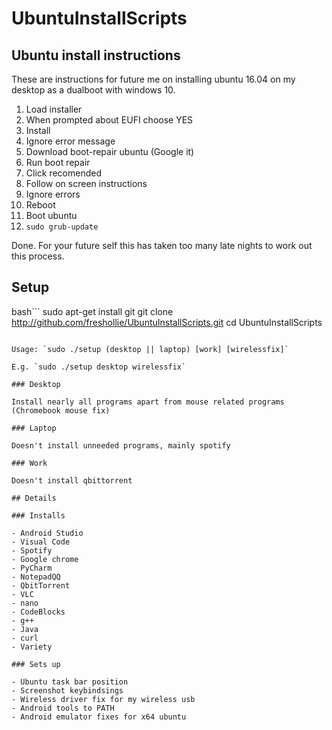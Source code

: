 # UbuntuInstallScripts

## Ubuntu install instructions

These are instructions for future me on installing ubuntu 16.04 on my desktop as a dualboot with windows 10.

1. Load installer
2. When prompted about EUFI choose YES
3. Install
4. Ignore error message
5. Download boot-repair ubuntu (Google it)
6. Run boot repair
7. Click recomended
8. Follow on screen instructions
9. Ignore errors
10. Reboot
11. Boot ubuntu
12. `sudo grub-update`

Done. For your future self this has taken too many late nights to work out this process.

## Setup

bash```
sudo apt-get install git
git clone http://github.com/freshollie/UbuntuInstallScripts.git
cd UbuntuInstallScripts
```

Usage: `sudo ./setup (desktop || laptop) [work] [wirelessfix]`

E.g. `sudo ./setup desktop wirelessfix`

### Desktop

Install nearly all programs apart from mouse related programs (Chromebook mouse fix)

### Laptop

Doesn't install unneeded programs, mainly spotify

### Work

Doesn't install qbittorrent

## Details

### Installs

- Android Studio
- Visual Code
- Spotify
- Google chrome
- PyCharm
- NotepadQQ
- QbitTorrent
- VLC
- nano
- CodeBlocks
- g++
- Java
- curl
- Variety

### Sets up

- Ubuntu task bar position
- Screenshot keybindsings
- Wireless driver fix for my wireless usb
- Android tools to PATH
- Android emulator fixes for x64 ubuntu
